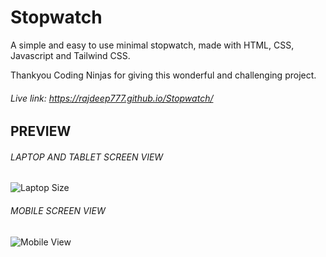 # Stopwatch
A simple and easy to use minimal stopwatch, made with HTML, CSS, Javascript and Tailwind CSS. 

Thankyou Coding Ninjas for giving this wonderful and challenging project.

###### Live link:  https://rajdeep777.github.io/Stopwatch/

## PREVIEW

###### LAPTOP AND TABLET SCREEN VIEW
![Laptop Size](https://user-images.githubusercontent.com/74129008/228951321-ae1bc267-eb74-4f9f-96d7-d2590643cc46.PNG)

###### MOBILE SCREEN VIEW
![Mobile View](https://user-images.githubusercontent.com/74129008/228951345-c5acf32c-3e08-40de-adaf-5eac05efedd0.PNG)
